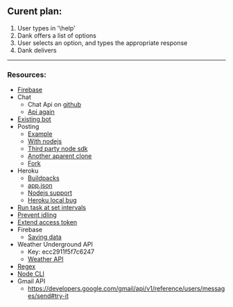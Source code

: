 ## Curent plan:
1. User types in '\help'
2. Dank offers a list of options
3. User selects an option, and types the appropriate response
4. Dank delivers

---

### Resources:
* [Firebase](https://danksinatra.firebaseio.com/?page=Hosting)
* Chat
	- Chat Api on [github](https://github.com/Schmavery/facebook-chat-api)
	- [Api again](https://www.npmjs.com/package/facebook-chat-api)
* [Existing bot](https://github.com/bsansouci/marc-zuckerbot/blob/master/server.js)
* Posting
	- [Example](http://code.runnable.com/UTlPM1-f2W1TAABY/post-on-facebook)
	- [With nodejs](http://stackoverflow.com/questions/26605805/automatic-post-to-my-facebook-page-from-node-js-server)
	- [Third party node sdk](https://github.com/Thuzi/facebook-node-sdk/)
	- [Another aparent clone](https://github.com/amachang/facebook-node-sdk)
	- [Fork](https://github.com/node-facebook/facebook-node-sdk)
* Heroku
	- [Buildpacks](https://devcenter.heroku.com/articles/buildpacks)
	- [app.json](https://devcenter.heroku.com/articles/app-json-schema)
	- [Nodejs support](https://devcenter.heroku.com/articles/nodejs-support#default-web-process-type)
	- [Heroku local bug](https://github.com/heroku/heroku/issues/1721)
* [Run task at set intervals](http://stackoverflow.com/questions/8011962/schedule-node-js-job-every-five-minutes)
* [Prevent idling](http://math.stackexchange.com/questions/ask)
* [Extend access token](https://unhosted.org/adventures/5/Facebook-and-Twitter-from-nodejs.html)
* Firebase
	- [Saving data](https://www.firebase.com/docs/web/guide/saving-data.html)
* Weather Underground API
	- Key: ecc2911f5f7c6247
	- [Weather API](http://www.wunderground.com/weather/api/d/docs)
* [Regex](https://developer.mozilla.org/en-US/docs/Web/JavaScript/Guide/Regular_Expressions)
* [Node CLI](https://nodejs.org/api/readline.html)
* Gmail API	
	- https://developers.google.com/gmail/api/v1/reference/users/messages/send#try-it